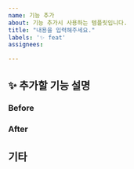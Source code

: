 ```yaml
---
name: 기능 추가
about: 기능 추가시 사용하는 템플릿입니다.
title: "내용을 입력해주세요."
labels: '✨ feat'
assignees:

---
```


## ✨ 추가할 기능 설명
### Before
### After

## 기타
